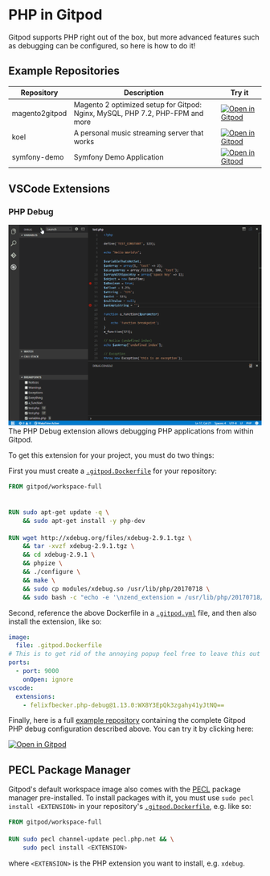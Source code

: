 # PHP in Gitpod

Gitpod supports PHP right out of the box, but more advanced features such as debugging can be configured, so here is how to do it!

## Example Repositories

| Repository | Description | Try it |
|------------|-------------|--------|
| magento2gitpod | Magento 2 optimized setup for Gitpod: Nginx, MySQL, PHP 7.2, PHP-FPM and more | [![Open in Gitpod](https://gitpod.io/button/open-in-gitpod.svg)](https://gitpod.io/#https://github.com/nemke82/magento2gitpod) |
| koel | A personal music streaming server that works | [![Open in Gitpod](https://gitpod.io/button/open-in-gitpod.svg)](https://gitpod.io/#https://github.com/phanan/koel) |
| symfony-demo | Symfony Demo Application |[![Open in Gitpod](https://gitpod.io/button/open-in-gitpod.svg)](https://gitpod.io/#https://github.com/gitpod-io/symfony-demo)
## VSCode Extensions
### PHP Debug

![](images/phpDebug.gif)
The PHP Debug extension allows debugging PHP applications from within Gitpod.

To get this extension for your project, you must do two things:

First you must create a [`.gitpod.Dockerfile`](https://www.gitpod.io/docs/config-docker/) for your repository:

```Dockerfile
FROM gitpod/workspace-full


RUN sudo apt-get update -q \
    && sudo apt-get install -y php-dev

RUN wget http://xdebug.org/files/xdebug-2.9.1.tgz \
    && tar -xvzf xdebug-2.9.1.tgz \
    && cd xdebug-2.9.1 \
    && phpize \
    && ./configure \
    && make \
    && sudo cp modules/xdebug.so /usr/lib/php/20170718 \
    && sudo bash -c "echo -e '\nzend_extension = /usr/lib/php/20170718/xdebug.so\n[XDebug]\nxdebug.remote_enable = 1\nxdebug.remote_autostart = 1\n' >> /etc/php/7.2/cli/php.ini"
```

Second, reference the above Dockerfile in a [`.gitpod.yml`](https://www.gitpod.io/docs/config-gitpod-file/) file, and then also install the extension, like so:

```yaml
image:
  file: .gitpod.Dockerfile
# This is to get rid of the annoying popup feel free to leave this out
ports:
  - port: 9000
    onOpen: ignore
vscode:
  extensions:
    - felixfbecker.php-debug@1.13.0:WX8Y3EpQk3zgahy41yJtNQ==
```

Finally, here is a full [example repository](https://github.com/JesterOrNot/Gitpod-PHP-Debug) containing the complete Gitpod PHP debug configuration described above. You can try it by clicking here:

[![Open in Gitpod](https://gitpod.io/button/open-in-gitpod.svg)](https://gitpod.io/#https://github.com/JesterOrNot/Gitpod-PHP-Debug)

## PECL Package Manager
Gitpod's default workspace image also comes with the [PECL](https://pecl.php.net/) package manager pre-installed. To install packages with it, you must use `sudo pecl install <EXTENSION>` in your repository's [`.gitpod.Dockerfile`](https://www.gitpod.io/docs/config-docker/), e.g. like so:
```Dockerfile
FROM gitpod/workspace-full

RUN sudo pecl channel-update pecl.php.net && \
    sudo pecl install <EXTENSION>
``` 
where `<EXTENSION>` is the PHP extension you want to install, e.g. `xdebug`.
